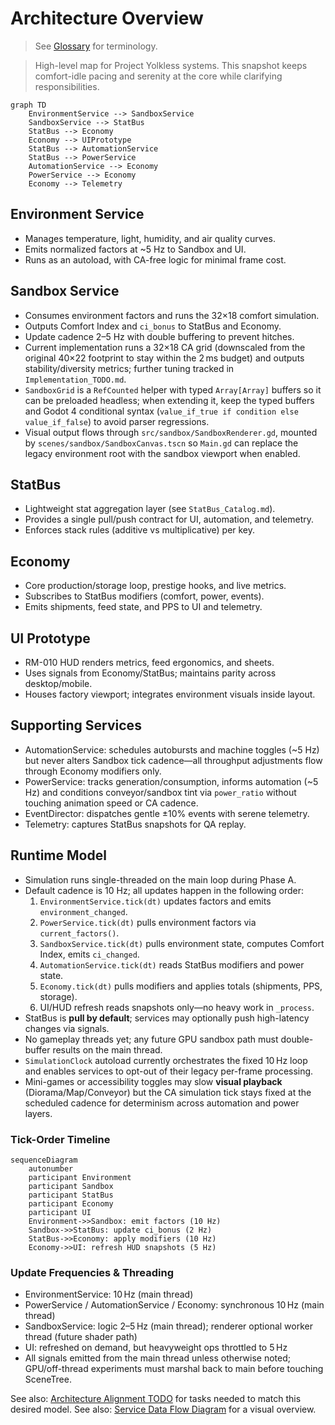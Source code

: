 # Architecture Overview

> See [Glossary](../Glossary.md) for terminology.

> High-level map for Project Yolkless systems. This snapshot keeps comfort-idle pacing and serenity at the core while clarifying responsibilities.

```mermaid
graph TD
    EnvironmentService --> SandboxService
    SandboxService --> StatBus
    StatBus --> Economy
    Economy --> UIPrototype
    StatBus --> AutomationService
    StatBus --> PowerService
    AutomationService --> Economy
    PowerService --> Economy
    Economy --> Telemetry
```

## Environment Service
- Manages temperature, light, humidity, and air quality curves.
- Emits normalized factors at ~5 Hz to Sandbox and UI.
- Runs as an autoload, with CA-free logic for minimal frame cost.

## Sandbox Service
- Consumes environment factors and runs the 32×18 comfort simulation.
- Outputs Comfort Index and `ci_bonus` to StatBus and Economy.
- Update cadence 2–5 Hz with double buffering to prevent hitches.
- Current implementation runs a 32×18 CA grid (downscaled from the original 40×22 footprint to stay within the 2 ms budget) and outputs stability/diversity metrics; further tuning tracked in `Implementation_TODO.md`.
- `SandboxGrid` is a `RefCounted` helper with typed `Array[Array]` buffers so it can be preloaded headless; when extending it, keep the typed buffers and Godot 4 conditional syntax (`value_if_true if condition else value_if_false`) to avoid parser regressions.
- Visual output flows through `src/sandbox/SandboxRenderer.gd`, mounted by `scenes/sandbox/SandboxCanvas.tscn` so `Main.gd` can replace the legacy environment root with the sandbox viewport when enabled.

## StatBus
- Lightweight stat aggregation layer (see `StatBus_Catalog.md`).
- Provides a single pull/push contract for UI, automation, and telemetry.
- Enforces stack rules (additive vs multiplicative) per key.

## Economy
- Core production/storage loop, prestige hooks, and live metrics.
- Subscribes to StatBus modifiers (comfort, power, events).
- Emits shipments, feed state, and PPS to UI and telemetry.

## UI Prototype
- RM-010 HUD renders metrics, feed ergonomics, and sheets.
- Uses signals from Economy/StatBus; maintains parity across desktop/mobile.
- Houses factory viewport; integrates environment visuals inside layout.

## Supporting Services
- AutomationService: schedules autobursts and machine toggles (~5 Hz) but never alters Sandbox tick cadence—all throughput adjustments flow through Economy modifiers only.
- PowerService: tracks generation/consumption, informs automation (~5 Hz) and conditions conveyor/sandbox tint via `power_ratio` without touching animation speed or CA cadence.
- EventDirector: dispatches gentle ±10% events with serene telemetry.
- Telemetry: captures StatBus snapshots for QA replay.

## Runtime Model
- Simulation runs single-threaded on the main loop during Phase A.
- Default cadence is 10 Hz; all updates happen in the following order:
  1. `EnvironmentService.tick(dt)` updates factors and emits `environment_changed`.
  2. `PowerService.tick(dt)` pulls environment factors via `current_factors()`.
  3. `SandboxService.tick(dt)` pulls environment state, computes Comfort Index, emits `ci_changed`.
  4. `AutomationService.tick(dt)` reads StatBus modifiers and power state.
  5. `Economy.tick(dt)` pulls modifiers and applies totals (shipments, PPS, storage).
  6. UI/HUD refresh reads snapshots only—no heavy work in `_process`.
- StatBus is **pull by default**; services may optionally push high-latency changes via signals.
- No gameplay threads yet; any future GPU sandbox path must double-buffer results on the main thread.
- `SimulationClock` autoload currently orchestrates the fixed 10 Hz loop and enables services to opt-out of their legacy per-frame processing.
- Mini-games or accessibility toggles may slow **visual playback** (Diorama/Map/Conveyor) but the CA simulation tick stays fixed at the scheduled cadence for determinism across automation and power layers.

### Tick-Order Timeline

```mermaid
sequenceDiagram
    autonumber
    participant Environment
    participant Sandbox
    participant StatBus
    participant Economy
    participant UI
    Environment->>Sandbox: emit factors (10 Hz)
    Sandbox->>StatBus: update ci_bonus (2 Hz)
    StatBus->>Economy: apply modifiers (10 Hz)
    Economy->>UI: refresh HUD snapshots (5 Hz)
```

### Update Frequencies & Threading
- EnvironmentService: 10 Hz (main thread)
- PowerService / AutomationService / Economy: synchronous 10 Hz (main thread)
- SandboxService: logic 2–5 Hz (main thread); renderer optional worker thread (future shader path)
- UI: refreshed on demand, but heavyweight ops throttled to 5 Hz
- All signals emitted from the main thread unless otherwise noted; GPU/off-thread experiments must marshal back to main before touching SceneTree.

See also: [Architecture Alignment TODO](Implementation_TODO.md) for tasks needed to match this desired model.
See also: [Service Data Flow Diagram](DataFlow_Diagram.md) for a visual overview.
